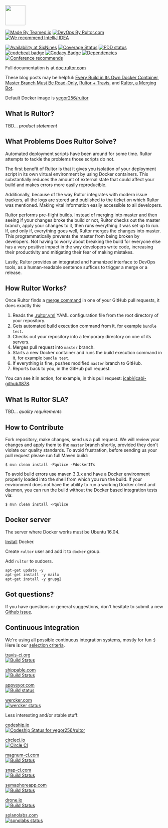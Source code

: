<img src="http://doc.rultor.com/images/logo.svg" width="64px" height="64px"/>

[![Made By Teamed.io](http://img.teamed.io/btn.svg)](http://www.teamed.io)
[![DevOps By Rultor.com](http://www.rultor.com/b/yegor256/rultor)](http://www.rultor.com/p/yegor256/rultor)
[![We recommend IntelliJ IDEA](http://img.teamed.io/intellij-idea-recommend.svg)](https://www.jetbrains.com/idea/)

[![Availability at SixNines](http://www.sixnines.io/b/efd7)](http://www.sixnines.io/h/efd7)
[![Coverage Status](https://coveralls.io/repos/yegor256/rultor/badge.svg?branch=__rultor&service=github)](https://coveralls.io/github/yegor256/rultor?branch=__rultor)
[![PDD status](http://www.0pdd.com/svg?name=yegor256/rultor)](http://www.0pdd.com/p?name=yegor256/rultor)
[![codebeat badge](https://codebeat.co/badges/56116205-91d3-4966-8f15-d5c505fc3905)](https://codebeat.co/projects/github-com-yegor256-rultor)
[![Codacy Badge](https://api.codacy.com/project/badge/Grade/3d1858b2edfc4dcdae9363c09a75dfbc)](https://www.codacy.com/app/github_90/rultor?utm_source=github.com&amp;utm_medium=referral&amp;utm_content=yegor256/rultor&amp;utm_campaign=Badge_Grade)
[![Dependencies](https://www.versioneye.com/user/projects/561a9d87a193340f28000fd3/badge.svg?style=flat)](https://www.versioneye.com/user/projects/561a9d87a193340f28000fd3)
[![Conference recommends](https://devternity.com/shields/recommends.svg)](https://devternity.com)


Full documentation is at [doc.rultor.com](http://doc.rultor.com)

These blog posts may be helpful:
[Every Build in Its Own Docker Container](http://www.yegor256.com/2014/07/29/docker-in-rultor.html),
[Master Branch Must Be Read-Only](http://www.yegor256.com/2014/07/21/read-only-master-branch.html),
[Rultor + Travis](http://www.yegor256.com/2014/07/31/travis-and-rultor.html), and
[Rultor, a Merging Bot](http://www.yegor256.com/2014/07/24/rultor-automated-merging.html).

Default Docker image is [yegor256/rultor](https://registry.hub.docker.com/u/yegor256/rultor/)

## What Is Rultor?

TBD... _product statement_

## What Problems Does Rultor Solve?

Automated deployment scripts have been around for some time. Rultor attempts to
tackle the problems those scripts do not.

The first benefit of Rultor is that it gives you isolation of your deployment
script in its own virtual environment by using Docker containers. This
substantially reduces the amount of external state that could affect your build
and makes errors more easily reproducible.

Additionally, because of the way Rultor integrates with modern issue trackers,
all the logs are stored and published to the ticket on which Rultor was
mentioned. Making vital information easily accessible to all developers.

Rultor performs pre-flight builds. Instead of merging into master and then
seeing if your changes broke the build or not, Rultor checks out the master
branch, apply your changes to it, then runs everything it was set up to run.
If, and only if, everything goes well, Rultor merges the changes into master.
This programmatically prevents the master from being broken by developers. Not
having to worry about breaking the build for everyone else has a very positive
impact in the way developers write code, increasing their productivity and
mitigating their fear of making mistakes.

Lastly, Rultor provides an integrated and humanized interface to DevOps tools,
as a human-readable sentence suffices to trigger a merge or a release.

## How Rultor Works?
Once Rultor finds a [merge command](http://doc.rultor.com/basics.html)
in one of your GitHub pull requests, it does exactly this:

1. Reads the [.rultor.yml](http://doc.rultor.com/reference.html)
 YAML configuration file from the root directory of your repository.
2. Gets automated build execution command from it, for example `bundle test`.
3. Checks out your repository into a temporary directory on one of its servers.
4. Merges pull request into `master` branch.
5. Starts a new Docker container and runs the build execution command in it, for example `bundle test`.
6. If everything is fine, pushes modified `master` branch to GitHub.
7. Reports back to you, in the GitHub pull request.

You can see it in action, for example, in this pull request:
[jcabi/jcabi-github#878](https://github.com/jcabi/jcabi-github/pull/878).

## What Is Rultor SLA?

TBD... _quality requirements_

## How to Contribute

Fork repository, make changes, send us a pull request. We will review
your changes and apply them to the `master` branch shortly, provided
they don't violate our quality standards. To avoid frustration, before
sending us your pull request please run full Maven build:

```
$ mvn clean install -Pqulice -PdockerITs
```

To avoid build errors use maven 3.3.x and have a Docker environment properly
loaded into the shell from which you run the build.
If your environment does not have the ability to run a working Docker client
and daemon, you can run the build without the Docker based integration tests
via:

```
$ mvn clean install -Pqulice
```

## Docker server

The server where Docker works must be Ubuntu 16.04.

[Install](https://docs.docker.com/engine/installation/linux/ubuntu/) Docker.

Create `rultor` user and add it to `docker` group.

Add `rultor` to sudoers.

```
apt-get update -y
apt-get install -y mailx
apt-get install -y gnupg2
```

## Got questions?

If you have questions or general suggestions, don't hesitate to submit
a new [Github issue](https://github.com/yegor256/rultor/issues/new).

## Continuous Integration

We're using all possible continuous integration systems, mostly
for fun :) Here is our [selection criteria](http://www.yegor256.com/2014/10/05/ten-hosted-continuous-integration-services.html).

[travis-ci.org](http://www.travis-ci.org)<br/>
[![Build Status](https://travis-ci.org/yegor256/rultor.svg?branch=master)](https://travis-ci.org/yegor256/rultor)

[shippable.com](http://www.shippable.com)<br/>
[![Build Status](https://api.shippable.com/projects/542e8fb980088cee586d3806/badge?branchName=master)](https://app.shippable.com/projects/542e8fb980088cee586d3806/builds/latest)

[appveyor.com](http://www.appveyor.com)<br/>
[![Build status](https://ci.appveyor.com/api/projects/status/sulqrjerl27qqtl7/branch/master?svg=true)](https://ci.appveyor.com/project/yegor256/rultor/branch/master)

[wercker.com](http://www.wercker.com)<br/>
[![wercker status](https://app.wercker.com/status/0e6506c69e078b7692e50b240c034524/s "wercker status")](https://app.wercker.com/project/bykey/0e6506c69e078b7692e50b240c034524)

Less interesting and/or stable stuff:

[codeship.io](http://www.codeship.io)<br/>
[![Codeship Status for yegor256/rultor](https://codeship.io/projects/d00b5ff0-2641-0132-d783-12f2cec1461b/status?branch=master)](https://codeship.io/projects/37414)

[circleci.io](http://www.circleci.io)<br/>
[![Circle CI](https://circleci.com/gh/yegor256/rultor.png?style=badge)](https://circleci.com/gh/yegor256/rultor)

[magnum-ci.com](http://www.magnum-ci.com)<br/>
[![Build Status](https://magnum-ci.com/status/ebf25febbbf66f3c3cd411c94a4ed3d4.png)](https://magnum-ci.com/public/0ab38d64b0ab19293711/builds)

[snap-ci.com](http://www.snap-ci.com)<br/>
[![Build Status](https://snap-ci.com/yegor256/rultor/branch/master/build_image)](https://snap-ci.com/yegor256/rultor/branch/master)

[semaphoreapp.com](http://www.semaphoreapp.com)<br/>
[![Build Status](https://semaphoreapp.com/api/v1/projects/115d317a-9f15-4c71-9301-5dae64f0a76d/260906/badge.png)](https://semaphoreapp.com/yegor256/rultor)

[drone.io](http://www.drone.io)<br/>
[![Build Status](https://drone.io/github.com/yegor256/rultor/status.png)](https://drone.io/github.com/yegor256/rultor/latest)

[solanolabs.com](http://ci.solanolabs.com)<br/>
[![sonolabs status](https://ci.solanolabs.com:443/yegor256/rultor/badges/120059.png?badge_token=6c00577e47c05198703fe752d6d26cd4e4a4d011)](https://ci.solanolabs.com:443/yegor256/rultor/suites/120059)


